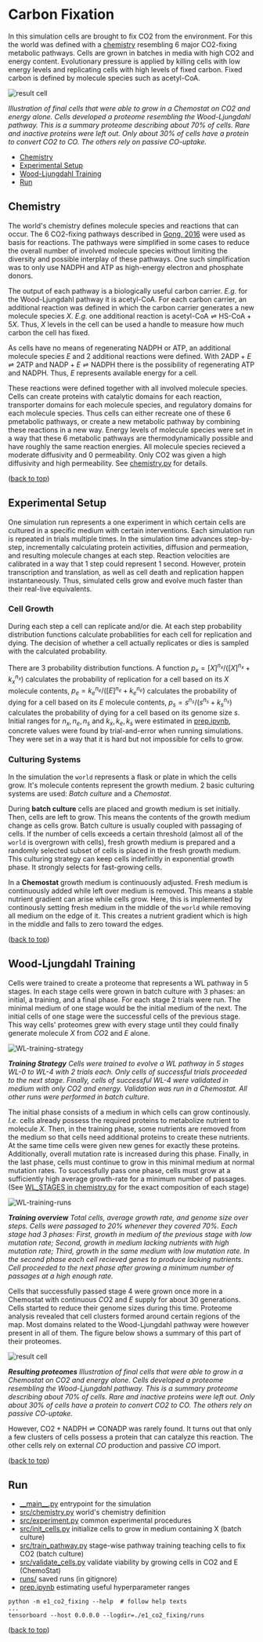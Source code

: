 # Carbon Fixation

In this simulation cells are brought to fix CO2 from the environment.
For this the world was defined with a [chemistry](#chemistry) resembling 6 major CO2-fixing metabolic pathways.
Cells are grown in batches in media with high CO2 and energy content.
Evolutionary pressure is applied by killing cells with low energy levels
and replicating cells with high levels of fixed carbon.
Fixed carbon is defined by molecule species such as acetyl-CoA.

![result cell](./img/WL-training-result-cell.png)

_Illustration of final cells that were able to grow in a Chemostat on CO2 and energy alone. Cells developed a proteome resembling the Wood-Ljungdahl pathway. This is a summary proteome describing about 70% of cells. Rare and inactive proteins were left out. Only about 30% of cells have a protein to convert CO2 to CO. The others rely on passive CO-uptake._

- [Chemistry](#chemistry)
- [Experimental Setup](#experimental-setup)
- [Wood-Ljungdahl Training](#wood-ljungdahl-training)
- [Run](#run)


## Chemistry

The world's chemistry defines molecule species and reactions that can occur.
The 6 CO2-fixing pathways described in [Gong, 2016](https://link.springer.com/article/10.1007/s11427-016-0304-2)
were used as basis for reactions.
The pathways were simplified in some cases to reduce the overall number of involved molecule species
without limiting the diversity and possible interplay of these pathways.
One such simplification was to only use NADPH and ATP as high-energy electron and phosphate donors.

The output of each pathway is a biologically useful carbon carrier.
_E.g._ for the Wood-Ljungdahl pathway it is acetyl-CoA.
For each carbon carrier, an additional reaction was defined in which the carbon carrier
generates a new molecule species $X$.
_E.g._ one additional reaction is $\text{acetyl-CoA} \rightleftharpoons \text{HS-CoA} + 5 X$.
Thus, $X$ levels in the cell can be used a handle to measure how much carbon the cell has fixed.

As cells have no means of regenerating NADPH or ATP, an additional molecule species $E$ and 2 additional reactions were defined.
With $2 \text{ADP} + E \rightleftharpoons 2 \text{ATP}$ and $\text{NADP} + E \rightleftharpoons \text{NADPH}$
there is the possibility of regenerating ATP and NADPH.
Thus, $E$ represents available energy for a cell.

These reactions were defined together with all involved molecule species.
Cells can create proteins with catalytic domains for each reaction,
transporter domains for each molecule species, and regulatory domains for each molecule species.
Thus cells can either recreate one of these 6 pmetabolic pathways, or
create a new metabolic pathway by combining these reactions in a new way.
Energy levels of molecule species were set in a way that these 6 metabolic pathways
are thermodynamically possible and have roughly the same reaction energies.
All molecule species recieved a moderate diffusivity and 0 permeability.
Only CO2 was given a high diffusivity and high permeability.
See [chemistry.py](./chemistry.py) for details.

([back to top](#carbon-fixation))

## Experimental Setup

One simulation run represents a one experiment in which certain cells are cultured
in a specific medium with certain interventions.
Each simulation run is repeated in trials multiple times.
In the simulation time advances step-by-step, incrementally calculating protein activities,
diffusion and permeation, and resulting molecule changes at each step.
Reaction velocities are calibrated in a way that 1 step could represent 1 second.
However, protein transcription and translation, as well as cell death and replication
happen instantaneously.
Thus, simulated cells grow and evolve much faster than their real-live equivalents.

### Cell Growth

During each step a cell can replicate and/or die.
At each step probability distribution functions
calculate probabilities for each cell for replication and dying.
The decision of whether a cell actually replicates or dies is sampled
with the calculated probability.

There are 3 probability distribution functions.
A function $p_x = [X]^{n_x} / ([X]^{n_x} + k_x^{n_x})$ calculates the probability
of replication for a cell based on its $X$ molecule contents,
$p_e = k_e^{n_e} / ([E]^{n_e} + k_e^{n_e})$ calculates the probability of dying
for a cell based on its $E$ molecule contents,
$p_s = s^{n_s} / (s^{n_s} + k_s^{n_s})$ calculates the probability of dying
for a cell based on its genome size $s$.
Initial ranges for $n_x, n_e, n_s$ and $k_x, k_e, k_s$ were estimated in [prep.ipynb](./ipynb),
concrete values were found by trial-and-error when running simulations.
They were set in a way that it is hard but not impossible for cells to grow.

### Culturing Systems

In the simulation the `world` represents a flask or plate in which the cells grow.
It's molecule contents represent the growth medium.
2 basic culturing systems are used: _Batch culture_ and a _Chemostat_.

During **batch culture** cells are placed and growth medium is set initially.
Then, cells are left to grow.
This means the contents of the growth medium change as cells grow.
Batch culture is usually coupled with passaging of cells.
If the number of cells exceeds a certain threshold (almost all of the `world` is overgrown with cells),
fresh growth medium is prepared and a randomly selected subset of cells is placed
in the fresh growth medium.
This culturing strategy can keep cells indefinitly in exponential growth phase.
It strongly selects for fast-growing cells.

In a **Chemostat** growth medium is continuously adjusted.
Fresh medium is continuously added while left over medium is removed.
This means a stable nutrient gradient can arise while cells grow.
Here, this is implemented by continously setting fresh medium in the middle of the `world`
while removing all medium on the edge of it.
This creates a nutrient gradient which is high in the middle and falls to zero toward the edges.

([back to top](#carbon-fixation))

## Wood-Ljungdahl Training

Cells were trained to create a proteome that represents a WL pathway in 5 stages.
In each stage cells were grown in batch culture with 3 phases:
an initial, a training, and a final phase.
For each stage 2 trials were run.
The minimal medium of one stage would be the initial medium of the next.
The initial cells of one stage were the successful cells of the previous stage.
This way cells' proteomes grew with every stage until they could finally generate molecule $X$ from $CO2$ and $E$ alone.

![WL-training-strategy](./img/WL-training-strategy.png)

_**Training Strategy** Cells were trained to evolve a WL pathway in 5 stages WL-0 to WL-4 with 2 trials each. Only cells of successful trials proceeded to the next stage. Finally, cells of successful WL-4 were validated in medium with only CO2 and energy. Validation was run in a Chemostat. All other runs were performed in batch culture._

The initial phase consists of a medium in which cells can grow continously.
_I.e._ cells already possess the required proteins to metabolize nutrient to molecule $X$.
Then, in the training phase, some nutrients are removed from the medium so that cells need additional proteins to create these nutrients.
At the same time cells were given new genes for exactly these proteins.
Additionally, overall mutation rate is increased during this phase.
Finally, in the last phase, cells must continue to grow in this minimal medium at normal mutation rates.
To successfully pass one phase, cells must grow at a sufficiently high average growth-rate for a minimum number of passages.
(See [WL_STAGES in chemistry.py](./src/chemistry.py) for the exact composition of each stage)

![WL-training-runs](./img/WL-training-runs.png)

_**Training overview** Total cells, average growth rate, and genome size over steps. Cells were passaged to 20% whenever they covered 70%. Each stage had 3 phases: First, growth in medium of the previous stage with low mutation rate; Second, growth in medium lacking nutrients with high mutation rate; Third, growth in the same medium with low mutation rate. In the second phase each cell recieved genes to produce lacking nutrients. Cell proceeded to the next phase after growing a minimum number of passages at a high enough rate._

Cells that successfully passed stage 4 were grown once more in a Chemostat with continuous $CO2$ and $E$ supply for about 30 generations.
Cells started to reduce their genome sizes during this time.
Proteome analysis revealed that cell clusters formed around certain regions of the map.
Most domains related to the Wood-Ljungdahl pathway were however present in all of them.
The figure below shows a summary of this part of their proteomes.

![result cell](./img/WL-training-result-cell.png)

_**Resulting proteomes** Illustration of final cells that were able to grow in a Chemostat on CO2 and energy alone. Cells developed a proteome resembling the Wood-Ljungdahl pathway. This is a summary proteome describing about 70% of cells. Rare and inactive proteins were left out. Only about 30% of cells have a protein to convert CO2 to CO. The others rely on passive CO-uptake._

However, $\text{CO2} + \text{NADPH} \rightleftharpoons \text{CO} \text{NADP}$ was rarely found.
It turns out that only a few clusters of cells possess a protein that can catalyze this reaction.
The other cells rely on external $CO$ production and passive $CO$ import.

([back to top](#carbon-fixation))

## Run

- [\_\_main\_\_.py](./__main__.py) entrypoint for the simulation
- [src/chemistry.py](./src/chemistry.py) world's chemistry definition
- [src/experiment.py](./src/experiment.py) common experimental procedures
- [src/init_cells.py](./src/init_cells.py) initialize cells to grow in medium containing X (batch culture)
- [src/train_pathway.py](./src/train_pathway.py) stage-wise pathway training teaching cells to fix CO2 (batch culture)
- [src/validate_cells.py](./src/validate_cells.py) validate viability by growing cells in CO2 and E (ChemoStat)
- [runs/](./runs/) saved runs (in gitignore)
- [prep.ipynb](./prep.ipynb) estimating useful hyperparameter ranges

```
python -m e1_co2_fixing --help  # follow help texts
...
tensorboard --host 0.0.0.0 --logdir=./e1_co2_fixing/runs
```

([back to top](#carbon-fixation))